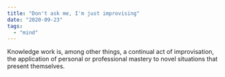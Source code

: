 ```yaml
---
title: "Don't ask me, I'm just improvising"
date: "2020-09-23"
tags: 
  - "mind"
---
```


Knowledge work is, among other things, a continual act of improvisation, the application of personal or professional mastery to novel situations that present themselves.
